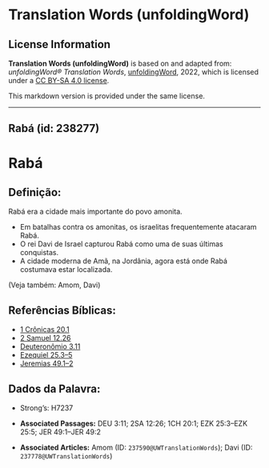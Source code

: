 # Translation Words (unfoldingWord)

## License Information

**Translation Words (unfoldingWord)** is based on and adapted from: _unfoldingWord® Translation Words_, [unfoldingWord](https://unfoldingword.org/utw), 2022, which is licensed under a [CC BY-SA 4.0 license](https://creativecommons.org/licenses/by-sa/4.0/legalcode.en).

This markdown version is provided under the same license.



--------------------------------

## Rabá (id: 238277)

Rabá
====

Definição:
----------

Rabá era a cidade mais importante do povo amonita.

* Em batalhas contra os amonitas, os israelitas frequentemente atacaram Rabá.
* O rei Davi de Israel capturou Rabá como uma de suas últimas conquistas.
* A cidade moderna de Amã, na Jordânia, agora está onde Rabá costumava estar localizada.

(Veja também: Amom, Davi)

Referências Bíblicas:
---------------------

* [1 Crônicas 20\.1](https://ref.ly/1Chr20:1)
* [2 Samuel 12\.26](https://ref.ly/2Sam12:26)
* [Deuteronômio 3\.11](https://ref.ly/Deut3:11)
* [Ezequiel 25\.3–5](https://ref.ly/Ezek25:3-Ezek25:5)
* [Jeremias 49\.1–2](https://ref.ly/Jer49:1-Jer49:2)

Dados da Palavra:
-----------------

* Strong’s: H7237

* **Associated Passages:** DEU 3:11; 2SA 12:26; 1CH 20:1; EZK 25:3–EZK 25:5; JER 49:1–JER 49:2
* **Associated Articles:** Amom (ID: `237590@UWTranslationWords`); Davi (ID: `237778@UWTranslationWords`)

